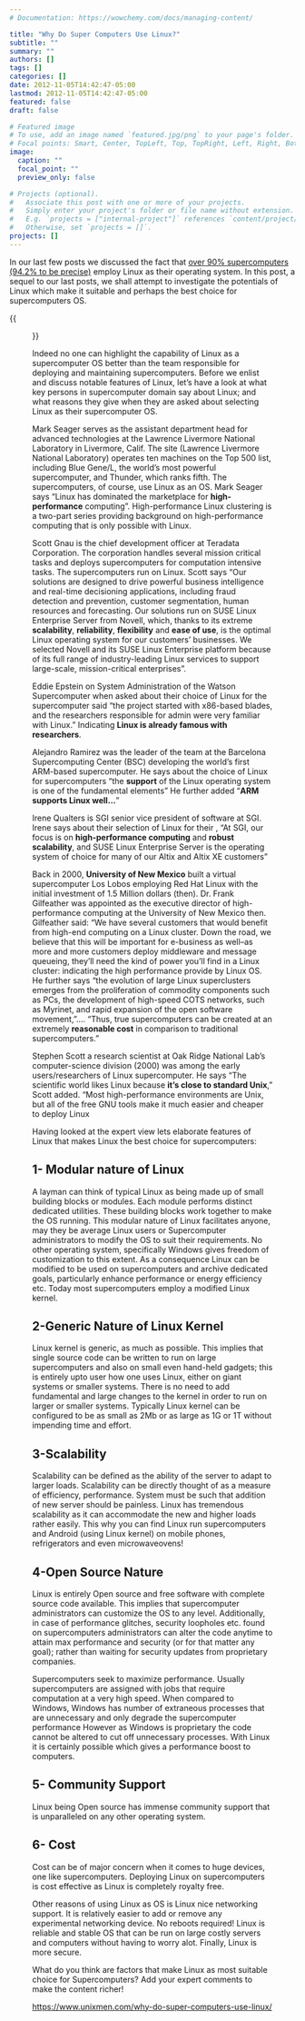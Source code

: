 ```yaml
---
# Documentation: https://wowchemy.com/docs/managing-content/

title: "Why Do Super Computers Use Linux?"
subtitle: ""
summary: ""
authors: []
tags: []
categories: []
date: 2012-11-05T14:42:47-05:00
lastmod: 2012-11-05T14:42:47-05:00
featured: false
draft: false

# Featured image
# To use, add an image named `featured.jpg/png` to your page's folder.
# Focal points: Smart, Center, TopLeft, Top, TopRight, Left, Right, BottomLeft, Bottom, BottomRight.
image:
  caption: ""
  focal_point: ""
  preview_only: false

# Projects (optional).
#   Associate this post with one or more of your projects.
#   Simply enter your project's folder or file name without extension.
#   E.g. `projects = ["internal-project"]` references `content/project/deep-learning/index.md`.
#   Otherwise, set `projects = []`.
projects: []
---
```


In our last few posts we discussed the fact that [over 90% supercomputers (94.2% to be precise)](https://www.unixmen.com/linux-share-in-supercomputer-os/) employ Linux as their operating system. In this post, a sequel to our last posts, we shall attempt to investigate the potentials of Linux which make it suitable and perhaps the best choice for supercomputers OS.

{{<figure src="THUMB-150x150.jpg">}}

Indeed no one can highlight the capability of Linux as a supercomputer OS better than the team responsible for deploying and maintaining supercomputers. Before we enlist and discuss notable features of Linux, let’s have a look at what key persons in supercomputer domain say about Linux; and what reasons they give when they are asked about selecting Linux as their supercomputer OS.

Mark Seager serves as the assistant department head for advanced technologies at the Lawrence Livermore National Laboratory in Livermore, Calif. The site (Lawrence Livermore National Laboratory) operates ten machines on the Top 500 list, including Blue Gene/L, the world’s most powerful supercomputer, and Thunder, which ranks fifth. The supercomputers, of course, use Linux as an OS. Mark Seager says “Linux has dominated the marketplace for **high-performance** computing”. High-performance Linux clustering is a two-part series providing background on high-performance computing that is only possible with Linux.

Scott Gnau is the chief development officer at Teradata Corporation. The corporation handles several mission critical tasks and deploys supercomputers for computation intensive tasks. The supercomputers run on Linux. Scott says “Our solutions are designed to drive powerful business intelligence and real-time decisioning applications, including fraud detection and prevention, customer segmentation, human resources and forecasting. Our solutions run on SUSE Linux Enterprise Server from Novell, which, thanks to its extreme **scalability**, **reliability**, **flexibility** and **ease of use**, is the optimal Linux operating system for our customers’ businesses. We selected Novell and its SUSE Linux Enterprise platform because of its full range of industry-leading Linux services to support large-scale, mission-critical enterprises”.

Eddie Epstein on System Administration of the Watson Supercomputer when asked about their choice of Linux for the supercomputer said “the project started with x86-based blades, and the researchers responsible for admin were very familiar with Linux.” Indicating **Linux is already famous with researchers**.

Alejandro Ramirez was the leader of the team at the Barcelona Supercomputing Center (BSC) developing the world’s first ARM-based supercomputer. He says about the choice of Linux for supercomputers “the **support** of the Linux operating system is one of the fundamental elements” He further added “**ARM supports Linux well…**”

Irene Qualters is SGI senior vice president of software at SGI. Irene says about their selection of Linux for their , “At SGI, our focus is on **high-performance computing** and **robust scalability**, and SUSE Linux Enterprise Server is the operating system of choice for many of our Altix and Altix XE customers”

Back in 2000, **University of New Mexico** built a virtual supercomputer Los Lobos employing Red Hat Linux with the initial investment of 1.5 Million dollars (then). Dr. Frank Gilfeather was appointed as the executive director of high-performance computing at the University of New Mexico then. Gilfeather said: “We have several customers that would benefit from high-end computing on a Linux cluster. Down the road, we believe that this will be important for e-business as well–as more and more customers deploy middleware and message queueing, they’ll need the kind of power you’ll find in a Linux cluster: indicating the high performance provide by Linux OS. He further says “the evolution of large Linux superclusters emerges from the proliferation of commodity components such as PCs, the development of high-speed COTS networks, such as Myrinet, and rapid expansion of the open software movement,”…. “Thus, true supercomputers can be created at an extremely **reasonable cost** in comparison to traditional supercomputers.”

Stephen Scott a research scientist at Oak Ridge National Lab’s computer-science division (2000) was among the early users/researchers of Linux supercomputer. He says “The scientific world likes Linux because **it’s close to standard Unix**,” Scott added. “Most high-performance environments are Unix, but all of the free GNU tools make it much easier and cheaper to deploy Linux

Having looked at the expert view lets elaborate features of Linux that makes Linux the best choice for supercomputers:

## 1- Modular nature of Linux ##

A layman can think of typical Linux as being made up of small building blocks or modules. Each module performs distinct dedicated utilities. These building blocks work together to make the OS running. This modular nature of Linux facilitates anyone, may they be average Linux users or Supercomputer administrators to modify the OS to suit their requirements. No other operating system, specifically Windows gives freedom of customization to this extent. As a consequence Linux can be modified to be used on supercomputers and archive dedicated goals, particularly enhance performance or energy efficiency etc. Today most supercomputers employ a modified Linux kernel.

## 2-Generic Nature of Linux Kernel ##

Linux kernel is generic, as much as possible. This implies that single source code can be written to run on large supercomputers and also on small even hand-held gadgets; this is entirely upto user how one uses Linux, either on giant systems or smaller systems. There is no need to add fundamental and large changes to the kernel in order to run on larger or smaller systems. Typically Linux kernel can be configured to be as small as 2Mb or as large as 1G or 1T without impending time and effort.

## 3-Scalability ##

Scalability can be defined as the ability of the server to adapt to larger loads. Scalability can be directly thought of as a measure of efficiency, performance. System must be such that addition of new server should be painless. Linux has tremendous scalability as it can accommodate the new and higher loads rather easily. This why you can find Linux run supercomputers and Android (using Linux kernel) on mobile phones, refrigerators and even microwaveovens!

## 4-Open Source Nature ##

Linux is entirely Open source and free software with complete source code available. This implies that supercomputer administrators can customize the OS to any level. Additionally, in case of performance glitches, security loopholes etc. found on supercomputers administrators can alter the code anytime to attain max performance and security (or for that matter any goal); rather than waiting for security updates from proprietary companies.

Supercomputers seek to maximize performance. Usually supercomputers are assigned with jobs that require computation at a very high speed. When compared to Windows, Windows has number of extraneous processes that are unnecessary and only degrade the supercomputer performance  However as Windows is proprietary the code cannot be altered to cut off unnecessary processes. With Linux it is certainly possible which gives a performance boost to computers.

## 5- Community Support ##

Linux being Open source has immense community support that is unparalleled on any other operating system.

## 6- Cost ##

Cost can be of major concern when it comes to huge devices, one like supercomputers. Deploying Linux on supercomputers is cost effective as Linux is completely royalty free.

Other reasons of using Linux as OS is Linux nice networking support. It is relatively easier to add or remove any experimental networking device. No reboots required! Linux is reliable and stable OS that can be run on large costly servers and computers without having to worry alot. Finally, Linux is more secure.

What do you think are factors that make Linux as most suitable choice for Supercomputers? Add your expert comments to make the content richer!

https://www.unixmen.com/why-do-super-computers-use-linux/
